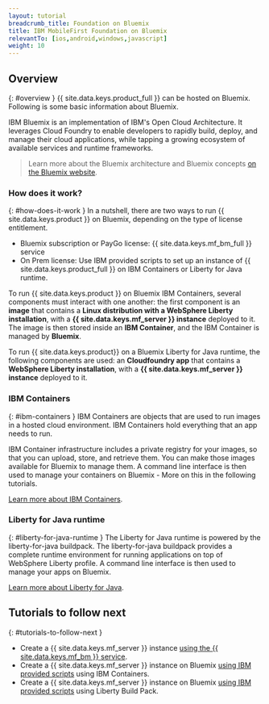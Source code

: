 ```yaml
---
layout: tutorial
breadcrumb_title: Foundation on Bluemix
title: IBM MobileFirst Foundation on Bluemix
relevantTo: [ios,android,windows,javascript]
weight: 10
---
```

<!-- NLS_CHARSET=UTF-8 -->
## Overview
{: #overview }
{{ site.data.keys.product_full }} can be hosted on Bluemix. Following is some basic information about Bluemix.

IBM Bluemix is an implementation of IBM's Open Cloud Architecture. It leverages Cloud Foundry to enable developers to rapidly build, deploy, and manage their cloud applications, while tapping a growing ecosystem of available services and runtime frameworks.

> Learn more about the Bluemix architecture and Bluemix concepts [on the Bluemix website](https://console.ng.bluemix.net/docs/overview/whatisbluemix.html#bluemixoverview).

### How does it work?
{: #how-does-it-work }
In a nutshell, there are two ways to run {{ site.data.keys.product }} on Bluemix, depending on the type of license entitlement.

* Bluemix subscription or PayGo license: {{ site.data.keys.mf_bm_full }} service
* On Prem license: Use IBM provided scripts to set up an instance of {{ site.data.keys.product_full }} on IBM Containers or Liberty for Java runtime.

To run {{ site.data.keys.product }} on Bluemix IBM Containers, several components must interact with one another: the first component is an **image** that contains a **Linux distribution with a WebSphere Liberty installation**, with a **{{ site.data.keys.mf_server }} instance** deployed to it. The image is then stored inside an **IBM Container**, and the IBM Container is managed by **Bluemix**.

To run {{ site.data.keys.product}} on a Bluemix Liberty for Java runtime, the following components are used: an **Cloudfoundry app** that contains a **WebSphere Liberty installation**, with a **{{ site.data.keys.mf_server }} instance** deployed to it.

### IBM Containers
{: #ibm-containers }
IBM Containers are objects that are used to run images in a hosted cloud environment. IBM Containers hold everything that an app needs to run.

IBM Container infrastructure includes a private registry for your images, so that you can upload, store, and retrieve them. You can make those images available for Bluemix to manage them. A command line interface is then used to manage your containers on Bluemix - More on this in the following tutorials.

[Learn more about IBM Containers](https://www.ng.bluemix.net/docs/containers/container_index.html).

### Liberty for Java runtime
{: #liberty-for-java-runtime }
The Liberty for Java runtime is powered by the liberty-for-java buildpack. The liberty-for-java buildpack provides a complete runtime environment for running applications on top of WebSphere Liberty profile. A command line interface is then used to manage your apps on Bluemix.

[Learn more about Liberty for Java](https://new-console.ng.bluemix.net/docs/runtimes/liberty/index.html).

## Tutorials to follow next
{: #tutorials-to-follow-next }
* Create a {{ site.data.keys.mf_server }} instance [using the {{ site.data.keys.mf_bm }} service](using-mobile-foundation/).
* Create a {{ site.data.keys.mf_server }} instance on Bluemix [using IBM provided scripts](mobilefirst-server-using-scripts/) using IBM Containers.
* Create a {{ site.data.keys.mf_server }} instance on Bluemix [using IBM provided scripts](mobilefirst-server-using-scripts-lbp/) using Liberty Build Pack.
